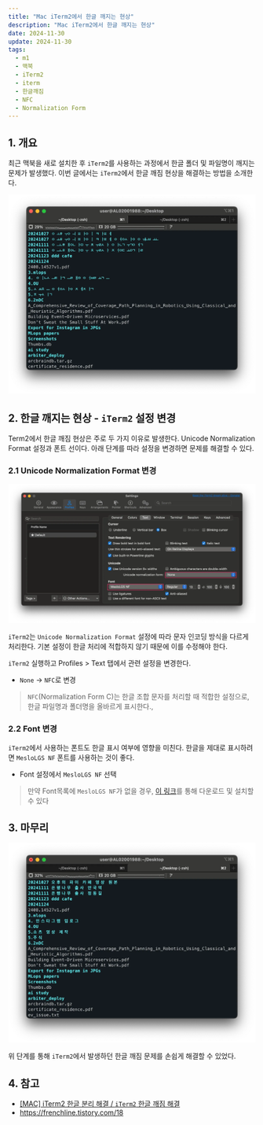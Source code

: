 ```yaml
---
title: "Mac iTerm2에서 한글 깨지는 현상"
description: "Mac iTerm2에서 한글 깨지는 현상"
date: 2024-11-30
update: 2024-11-30
tags:
  - m1
  - 맥북
  - iTerm2
  - iterm
  - 한글깨짐
  - NFC
  - Normalization Form
---
```


## 1. 개요

최근 맥북을 새로 설치한 후 `iTerm2`를 사용하는 과정에서 한글 폴더 및 파일명이 깨지는 문제가 발생했다. 이번 글에서는 `iTerm2`에서 한글 깨짐 현상을 해결하는 방법을 소개한다.

![iTerm2 - 한글 깨짐](image-20241130161739792.png)

## 2. 한글 깨지는 현상 - `iTerm2` 설정 변경

Term2에서 한글 깨짐 현상은 주로 두 가지 이유로 발생한다. Unicode Normalization Format 설정과 폰트 선이다. 아래 단계를 따라 설정을 변경하면 문제를 해결할 수 있다.


### 2.1 Unicode Normalization Format 변경

![iTerm2 설정](image-20241130161809519.png)

`iTerm2`는 `Unicode Normalization Format` 설정에 따라 문자 인코딩 방식을 다르게 처리한다. 기본 설정이 한글 처리에 적합하지 않기 때문에 이를 수정해야 한다.

`iTerm2` 실행하고 Profiles > Text 탭에서 관련 설정을 변경한다.

- `None` → `NFC`로 변경

> `NFC`(Normalization Form C)는 한글 조합 문자를 처리할 때 적합한 설정으로, 한글 파일명과 폴더명을 올바르게 표시한다.,

### 2.2 Font 변경

`iTerm2`에서 사용하는 폰트도 한글 표시 여부에 영향을 미친다. 한글을 제대로 표시하려면 `MesloLGS NF` 폰트를 사용하는 것이 좋다.

- Font 설정에서 `MesloLGS NF` 선택

> 만약 Font목록에 `MesloLGS NF`가 없을 경우, [이 링크](https://github.com/romkatv/powerlevel10k/?tab=readme-ov-file#manual-font-installation)를 통해 다운로드 및 설치할 수 있다

## 3. 마무리

![`iTerm2` - 한글 깨짐](image-20241130161828192.png)

위 단계를 통해 `iTerm2`에서 발생하던 한글 깨짐 문제를 손쉽게 해결할 수 있었다.

## 4. 참고

- [[MAC] iTerm2 한글 분리 해결 / `iTerm2` 한글 깨짐 해결](https://passing-story.tistory.com/entry/MAC-`iTerm2`-%ED%95%9C%EA%B8%80-%EB%B6%84%EB%A6%AC-%ED%95%B4%EA%B2%B0-`iTerm2`-%ED%95%9C%EA%B8%80-%EA%B9%A8%EC%A7%90-%ED%95%B4%EA%B2%B0)
- https://frenchline.tistory.com/18
